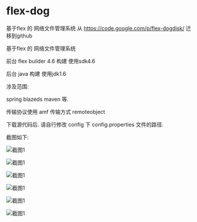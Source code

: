 flex-dog
========

基于flex 的 网络文件管理系统 从 https://code.google.com/p/flex-dogdisk/ 迁移到github



基于flex 的 网络文件管理系统

前台 flex builder 4.6 构建 使用sdk4.6

后台 java 构建 使用jdk1.6

涉及范围:

spring blazeds maven 等.

传输协议使用 amf 传输方式 remoteobject

下载源代码后. 请自行修改 config 下 config.properties 文件的路径.

截图如下:


![截图1](http://flex-dogdisk.googlecode.com/files/QQ%E6%88%AA%E5%9B%BE20120109172431.png)

![截图1](http://flex-dogdisk.googlecode.com/files/QQ%E6%88%AA%E5%9B%BE20120109172345.png)

![截图1](http://flex-dogdisk.googlecode.com/files/QQ%E6%88%AA%E5%9B%BE20120109173824.png)

![截图1](http://flex-dogdisk.googlecode.com/files/%E6%9C%AA%E5%91%BD%E5%90%8D.jpg)

![截图1](http://flex-dogdisk.googlecode.com/files/QQ%E6%88%AA%E5%9B%BE20120720154843.png)

![截图1](http://flex-dogdisk.googlecode.com/files/QQ%E6%88%AA%E5%9B%BE20120827112551.png)







